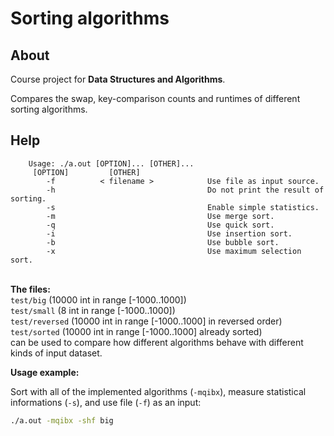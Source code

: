 # Sorting algorithms

## About
Course project for **Data Structures and Algorithms**.

Compares the swap, key-comparison counts and runtimes of different sorting algorithms.

## Help
```
	Usage: ./a.out [OPTION]... [OTHER]...
  	 [OPTION]         [OTHER]
    	-f          < filename >            Use file as input source.
    	-h                                  Do not print the result of sorting.
    	-s                                  Enable simple statistics.
    	-m                                  Use merge sort.
	    -q                                  Use quick sort.
    	-i                                  Use insertion sort.
    	-b                                  Use bubble sort.
    	-x                                  Use maximum selection sort.
```
<br>**The files:**<br>
```test/big``` (10000 int in range [-1000..1000])<br>
```test/small``` (8 int in range [-1000..1000])<br>
```test/reversed``` (10000 int in range [-1000..1000] in reversed order)<br>
```test/sorted``` (10000 int in range [-1000..1000] already sorted)<br>
can be used to compare how different algorithms behave with different kinds of input dataset.

**Usage example:**

Sort with all of the implemented algorithms (```-mqibx```), measure statistical informations (```-s```), and use file (```-f```) as an input:<br>
```bash
./a.out -mqibx -shf big
```